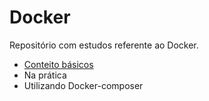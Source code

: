 # Docker

Repositório com estudos referente ao Docker.

- [Conteito básicos](Conceitos_básicos/README.md)
- Na prática
- Utilizando Docker-composer
